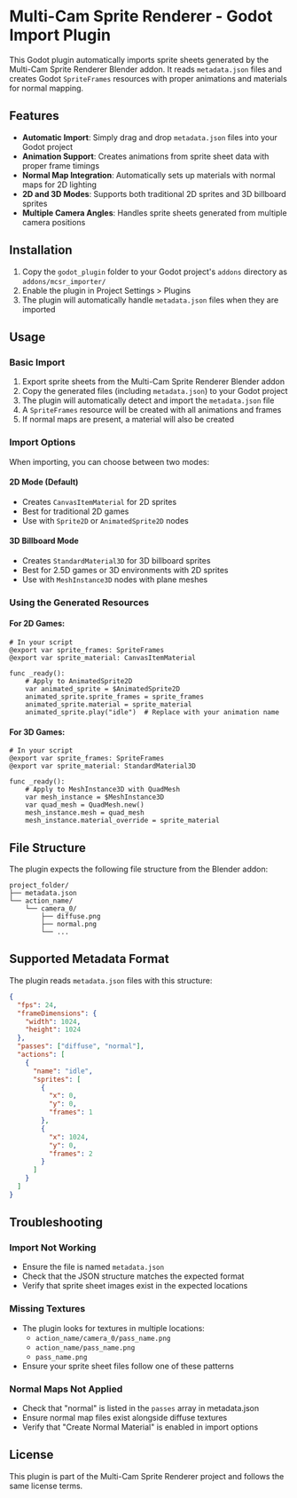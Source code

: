 # Multi-Cam Sprite Renderer - Godot Import Plugin

This Godot plugin automatically imports sprite sheets generated by the Multi-Cam Sprite Renderer Blender addon. It reads `metadata.json` files and creates Godot `SpriteFrames` resources with proper animations and materials for normal mapping.

## Features

- **Automatic Import**: Simply drag and drop `metadata.json` files into your Godot project
- **Animation Support**: Creates animations from sprite sheet data with proper frame timings
- **Normal Map Integration**: Automatically sets up materials with normal maps for 2D lighting
- **2D and 3D Modes**: Supports both traditional 2D sprites and 3D billboard sprites
- **Multiple Camera Angles**: Handles sprite sheets generated from multiple camera positions

## Installation

1. Copy the `godot_plugin` folder to your Godot project's `addons` directory as `addons/mcsr_importer/`
2. Enable the plugin in Project Settings > Plugins
3. The plugin will automatically handle `metadata.json` files when they are imported

## Usage

### Basic Import

1. Export sprite sheets from the Multi-Cam Sprite Renderer Blender addon
2. Copy the generated files (including `metadata.json`) to your Godot project
3. The plugin will automatically detect and import the `metadata.json` file
4. A `SpriteFrames` resource will be created with all animations and frames
5. If normal maps are present, a material will also be created

### Import Options

When importing, you can choose between two modes:

#### 2D Mode (Default)
- Creates `CanvasItemMaterial` for 2D sprites
- Best for traditional 2D games
- Use with `Sprite2D` or `AnimatedSprite2D` nodes

#### 3D Billboard Mode  
- Creates `StandardMaterial3D` for 3D billboard sprites
- Best for 2.5D games or 3D environments with 2D sprites
- Use with `MeshInstance3D` nodes with plane meshes

### Using the Generated Resources

#### For 2D Games:
```gdscript
# In your script
@export var sprite_frames: SpriteFrames
@export var sprite_material: CanvasItemMaterial

func _ready():
    # Apply to AnimatedSprite2D
    var animated_sprite = $AnimatedSprite2D
    animated_sprite.sprite_frames = sprite_frames
    animated_sprite.material = sprite_material
    animated_sprite.play("idle")  # Replace with your animation name
```

#### For 3D Games:
```gdscript
# In your script  
@export var sprite_frames: SpriteFrames
@export var sprite_material: StandardMaterial3D

func _ready():
    # Apply to MeshInstance3D with QuadMesh
    var mesh_instance = $MeshInstance3D
    var quad_mesh = QuadMesh.new()
    mesh_instance.mesh = quad_mesh
    mesh_instance.material_override = sprite_material
```

## File Structure

The plugin expects the following file structure from the Blender addon:

```
project_folder/
├── metadata.json
└── action_name/
    └── camera_0/
        ├── diffuse.png
        ├── normal.png
        └── ...
```

## Supported Metadata Format

The plugin reads `metadata.json` files with this structure:

```json
{
  "fps": 24,
  "frameDimensions": {
    "width": 1024,
    "height": 1024
  },
  "passes": ["diffuse", "normal"],
  "actions": [
    {
      "name": "idle",
      "sprites": [
        {
          "x": 0,
          "y": 0,
          "frames": 1
        },
        {
          "x": 1024,
          "y": 0,
          "frames": 2
        }
      ]
    }
  ]
}
```

## Troubleshooting

### Import Not Working
- Ensure the file is named `metadata.json`
- Check that the JSON structure matches the expected format
- Verify that sprite sheet images exist in the expected locations

### Missing Textures
- The plugin looks for textures in multiple locations:
  - `action_name/camera_0/pass_name.png`
  - `action_name/pass_name.png`  
  - `pass_name.png`
- Ensure your sprite sheet files follow one of these patterns

### Normal Maps Not Applied
- Check that "normal" is listed in the `passes` array in metadata.json
- Ensure normal map files exist alongside diffuse textures
- Verify that "Create Normal Material" is enabled in import options

## License

This plugin is part of the Multi-Cam Sprite Renderer project and follows the same license terms.